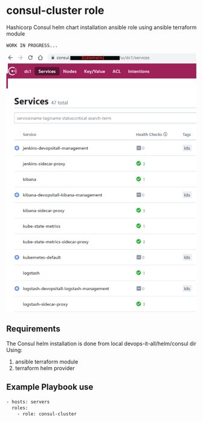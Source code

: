 consul-cluster role
===================

Hashicorp Consul helm chart installation ansible role using ansible terraform module 

    WORK IN PROGRESS...

<img src="../../../images/consul-dashboard.png" width="600" >

Requirements
------------

The Consul helm installation is done from local devops-it-all/helm/consul dir 
Using: 
1) ansible terraform module
2) terraform helm provider


Example Playbook use
--------------------
    - hosts: servers
      roles:
        - role: consul-cluster

